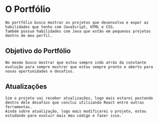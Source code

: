 # O Portfólio

    No portfólio busco mostrar os projetos que desenvolvo e expor as habilidades que tenho com JavaScript, HTML e CSS.
    Também possuo habilidades com Java que estão em pequenos projetos dentro de meu perfil.

## Objetivo do Portfólio

    No mesmo busco mostrar que estou sempre indo atrás da constante evolução para sempre mostrar que estou sempre pronto e aberto para novas oportunidades e desafios.

## Atualizações

    Sim o projeto vai receber atualizações, logo mais estarei postando dentro dele desafios que conclui utilizando React entre outras ferramentas.
    Ainda sobre atualização, logo mais modificarei o projeto, estou estudando para evoluir mais meu código e fazer isso.
